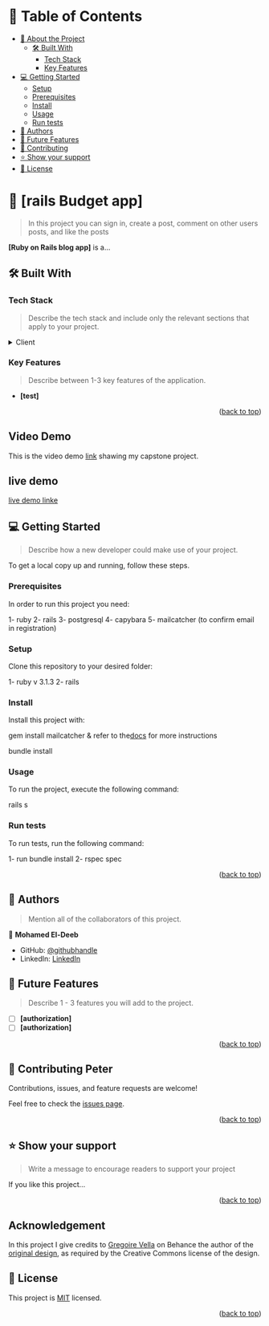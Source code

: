 # 📗 Table of Contents

- [📖 About the Project](#about-project)
  - [🛠 Built With](#built-with)
    - [Tech Stack](#tech-stack)
    - [Key Features](#key-features)
- [💻 Getting Started](#getting-started)
  - [Setup](#setup)
  - [Prerequisites](#prerequisites)
  - [Install](#install)
  - [Usage](#usage)
  - [Run tests](#run-tests)
- [👥 Authors](#authors)
- [🔭 Future Features](#future-features)
- [🤝 Contributing](#contributing)
- [⭐️ Show your support](#support)
- [📝 License](#license)

<!-- PROJECT DESCRIPTION -->

# 📖 [rails Budget app] <a name="about-project"></a>

> In this project you can sign in, create a post, comment on other users posts, and like the posts

**[Ruby on Rails blog app]** is a...

## 🛠 Built With <a name="built-with"></a>

### Tech Stack <a name="tech-stack"></a>

> Describe the tech stack and include only the relevant sections that apply to your project.

<details>
  <summary>Client</summary>
  <ul>
    <li><a href="https://reactjs.org/">ruby</a></li>
    <li><a href="https://reactjs.org/">rails</a></li>
    <li><a href="https://reactjs.org/">postgresql</a></li>
    <li><a href="https://reactjs.org/">tailwind</a></li>
  </ul>
</details>





### Key Features <a name="key-features"></a>

> Describe between 1-3 key features of the application.

- **[test]**

<p align="right">(<a href="#readme-top">back to top</a>)</p>

<!-- GETTING STARTED -->

## Video Demo

This is the video demo [link](https://www.loom.com/share/720b60198210452ca8be69329600bd86) shawing my capstone project.


## live demo
[live demo linke](https://eldeeb.onrender.com/splash)

## 💻 Getting Started <a name="getting-started"></a>

> Describe how a new developer could make use of your project.

To get a local copy up and running, follow these steps.

### Prerequisites

In order to run this project you need:

1- ruby
2- rails
3- postgresql
4- capybara
5- mailcatcher (to confirm email in registration)

### Setup

Clone this repository to your desired folder:

1- ruby v 3.1.3
2- rails

### Install

Install this project with:

gem install mailcatcher & refer to the<a href="https://mailcatcher.me/">docs</a> for more instructions

bundle install

### Usage

To run the project, execute the following command:

rails s

### Run tests

To run tests, run the following command:

1- run bundle install
2- rspec spec

<p align="right">(<a href="#readme-top">back to top</a>)</p>

<!-- AUTHORS -->

## 👥 Authors <a name="authors"></a>

> Mention all of the collaborators of this project.

👤 **Mohamed El-Deeb**

- GitHub: [@githubhandle](https://github.com/eng-mohamed-eldeeb)
- LinkedIn: [LinkedIn](https://www.linkedin.com/in/eng-mohamed-eldeeb/)


## 🔭 Future Features <a name="future-features"></a>

> Describe 1 - 3 features you will add to the project.

- [ ] **[authorization]**
- [ ] **[authorization]**

<p align="right">(<a href="#readme-top">back to top</a>)</p>

<!-- CONTRIBUTING -->

## 🤝 Contributing <a name="contributing">Peter</a>

Contributions, issues, and feature requests are welcome!

Feel free to check the [issues page](../../issues/).

<p align="right">(<a href="#readme-top">back to top</a>)</p>

<!-- SUPPORT -->

## ⭐️ Show your support <a name="support"></a>

> Write a message to encourage readers to support your project

If you like this project...

<p align="right">(<a href="#readme-top">back to top</a>)</p>

## Acknowledgement

In this project I give credits to [Gregoire Vella](https://www.behance.net/gregoirevella) on Behance the author of the [original design](https://www.behance.net/gallery/19759151/Snapscan-iOs-design-and-branding?tracking_source=), as required by the Creative Commons license of the design.

<!-- LICENSE -->

## 📝 License <a name="license"></a>

This project is [MIT](./MIT.md) licensed.

<p align="right">(<a href="#readme-top">back to top</a>)</p>
